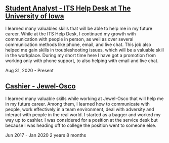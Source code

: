## [Student Analyst - ITS Help Desk at The University of Iowa](https://its.uiowa.edu/)
I learned many valuables skills that will be able to help me in my future career. While at the ITS Help Desk, I continued my growth with communication with people in person, as well as over several communication methods like phone, email, and live chat. This job also helped me gain skills in troubleshooting issues, which will be a valuable skill in the workplace. During my short time here I have got a promotion from working only with phone support, to also helping with email and live chat.

Aug 31, 2020 - Present

## [Cashier - Jewel-Osco](https://www.jewelosco.com/)
I learned many valuable skills while working at Jewel-Osco that will help me in my future career. Among them, I learned how to communicate with people, work effectively in a team environment, deal with adversity and interact with people in the real world. I started as a bagger and worked my way up to cashier. I was considered for a position at the service desk but because I was heading off to college the position went to someone else.

Jun 2017 - Jan 2020 2 years 8 months

